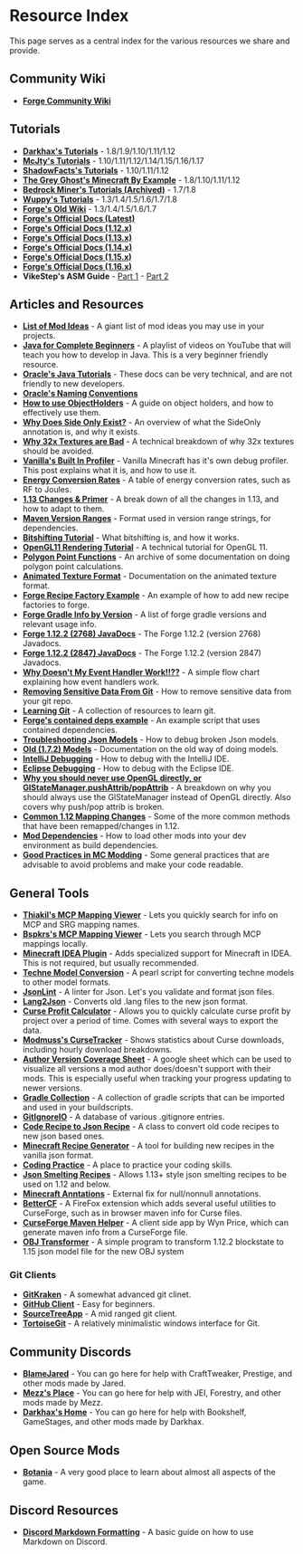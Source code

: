 # Resource Index

This page serves as a central index for the various resources we share and provide. 

## Community Wiki
- [**Forge Community Wiki**](https://forge.gemwire.uk/wiki/Main_Page)

## Tutorials
- [**Darkhax's Tutorials**](https://darkhax.net/tag/mc-mod-tutorial?MMDDevPins) - 1.8/1.9/1.10/1.11/1.12
- [**McJty's Tutorials**](https://wiki.mcjty.eu/modding/index.php?title=Main_Page) - 1.10/1.11/1.12/1.14/1.15/1.16/1.17
- [**ShadowFacts's Tutorials**](https://shadowfacts.net/tutorials/forge-modding-112/) - 1.10/1.11/1.12
- [**The Grey Ghost's Minecraft By Example**](https://github.com/TheGreyGhost/MinecraftByExample/) - 1.8/1.10/1.11/1.12
- [**Bedrock Miner's Tutorials (Archived)**](https://web.archive.org/web/20170629194638/https://bedrockminer.jimdo.com/modding-tutorials) - 1.7/1.8
- [**Wuppy's Tutorials**](http://web.archive.org/web/20181007042911/http://www.wuppy29.com/minecraft/modding-tutorials/forge-modding/) - 1.3/1.4/1.5/1.6/1.7/1.8
- [**Forge's Old Wiki**](http://web.archive.org/web/20160302194303/http://www.minecraftforge.net/wiki/Main_Page) - 1.3/1.4/1.5/1.6/1.7
- [**Forge's Official Docs (Latest)**](https://mcforge.readthedocs.io/en/latest/)
- [**Forge's Official Docs (1.12.x)**](https://mcforge.readthedocs.io/en/1.12.x/)
- [**Forge's Official Docs (1.13.x)**](https://mcforge.readthedocs.io/en/1.13.x/)
- [**Forge's Official Docs (1.14.x)**](https://mcforge.readthedocs.io/en/1.14.x/)
- [**Forge's Official Docs (1.15.x)**](https://mcforge.readthedocs.io/en/1.15.x/)
- [**Forge's Official Docs (1.16.x)**](https://mcforge.readthedocs.io/en/1.16.x/)
- **VikeStep's ASM Guide** - [Part 1](https://www.youtube.com/watch?v=FgaxnpD-DC4) - [Part 2](https://www.youtube.com/watch?v=75_rJYLj5AU)

## Articles and Resources
- [**List of Mod Ideas**](https://docs.google.com/document/d/10EDeU8_gGPBNcmZg_m9QTCuiRee-Ifw8dNWUTlGqWlg/edit) - A giant list of mod ideas you may use in your projects.
- [**Java for Complete Beginners**](https://www.youtube.com/playlist?list=PL9DF6E4B45C36D411) - A playlist of videos on YouTube that will teach you how to develop in Java. This is a very beginner friendly resource.
- [**Oracle's Java Tutorials**](https://docs.oracle.com/javase/tutorial/) - These docs can be very technical, and are not friendly to new developers. 
- [**Oracle's Naming Conventions**](https://www.oracle.com/technetwork/java/codeconventions-135099.html)
- [**How to use ObjectHolders**](https://gist.github.com/TehNut/dad98543d72d9338d780a24e087e9c7e/) - A guide on object holders, and how to effectively use them.
- [**Why Does Side Only Exist?**](https://gist.github.com/TehNut/4e7b60e0a43c39a709b8b59ae48cb493) - An overview of what the SideOnly annotation is, and why it exists.
- [**Why 32x Textures are Bad**](https://latmod.com/moddingtutorials/non-16x-textures/) - A technical breakdown of why 32x textures should be avoided.
- [**Vanilla's Built In Profiler**](https://www.reddit.com/r/feedthebeast/comments/5mxn51/vanilla_has_an_built_in_profiler_that_not_a_lot/?st=jvpsruh4&sh=bb7c1846) - Vanilla Minecraft has it's own debug profiler. This post explains what it is, and how to use it.
- [**Energy Conversion Rates**](https://gist.github.com/DeflatedPickle/403e1eb0bb0bed7f2509142e63630726/) - A table of energy conversion rates, such as RF to Joules.
- [**1.13 Changes & Primer**](https://gist.github.com/williewillus/353c872bcf1a6ace9921189f6100d09a) - A break down of all the changes in 1.13, and how to adapt to them.
- [**Maven Version Ranges**](https://maven.apache.org/enforcer/enforcer-rules/versionRanges.html) - Format used in version range strings, for dependencies.
- [**Bitshifting Tutorial**](https://latmod.com/tutorials/bitshifting/) - What bitshifting is, and how it works.
- [**OpenGL11 Rendering Tutorial**](http://www.glprogramming.com/red/index.html) - A technical tutorial for OpenGL 11.
- [**Polygon Point Functions**](https://web.archive.org/web/20161108113341/https://www.ecse.rpi.edu/Homepages/wrf/Research/Short_Notes/pnpoly.html) - An archive of some documentation on doing polygon point calculations.
- [**Animated Texture Format**](https://minecraft.gamepedia.com/Tutorials/Creating_a_resource_pack#Animation_Properties) - Documentation on the animated texture format.
- [**Forge Recipe Factory Example**](https://github.com/MinecraftForge/MinecraftForge/blob/1.12.x/src/test/resources/assets/crafting_system_test/recipes/_factories.json) - An example of how to add new recipe factories to forge.
- [**Forge Gradle Info by Version**](https://github.com/MinecraftModDevelopment/Modding-Resources/blob/master/version_info.md) - A list of forge gradle versions and relevant usage info.
- [**Forge 1.12.2 (2768) JavaDocs**](http://maven.thiakil.com/forge-1.12-javadoc/) - The Forge 1.12.2 (version 2768) Javadocs.
- [**Forge 1.12.2 (2847) JavaDocs**](https://democat3457.github.io/ForgeDocs/1.12/index.html) - The Forge 1.12.2 (version 2847) Javadocs.
- [**Why Doesn't My Event Handler Work!!??**](https://raw.githubusercontent.com/MinecraftModDevelopment/Modding-Resources/master/eventhandler.png) - A simple flow chart explaining how event handlers work.
- [**Removing Sensitive Data From Git**](https://help.github.com/en/articles/removing-sensitive-data-from-a-repository) - How to remove sensitive data from your git repo.
- [**Learning Git**](https://try.github.io/) - A collection of resources to learn git.
- [**Forge's contained deps example**](https://github.com/JamiesWhiteShirt/clothesline/blob/master/build.gradle) - An example script that uses contained dependencies.
- [**Troubleshooting Json Models**](https://greyminecraftcoder.blogspot.com/2015/03/troubleshooting-block-and-item-rendering.html) - How to debug broken Json models.
- [**Old (1.7.2) Models**](https://jabelarminecraft.blogspot.com/p/complex-entity-models-including.html) - Documentation on the old way of doing models.
- [**IntelliJ Debugging**](https://www.jetbrains.com/help/idea/debugging-code.html) - How to debug with the IntelliJ IDE.
- [**Eclipse Debugging**](https://www.eclipse.org/community/eclipse_newsletter/2017/june/article1.php) - How to debug with the Eclipse IDE.
- [**Why you should never use OpenGL directly, or GlStateManager.pushAttrib/popAttrib**](https://gist.github.com/JamiesWhiteShirt/ff2521936a83ebc10fd6893e206a6770) - A breakdown on why you should always use the GlStateManager instead of OpenGL directly. Also covers why push/pop attrib is broken.
- [**Common 1.12 Mapping Changes**](https://gist.github.com/strikerrocker/1e31558b35dc65c49fb56fddca9fcf5d) - Some of the more common methods that have been remapped/changes in 1.12.
- [**Mod Dependencies**](https://gist.github.com/strikerrocker/873f81e686f391662f39b83efee136ff) - How to load other mods into your dev environment as build dependencies.
- [**Good Practices in MC Modding**](https://wiki.modded-mc.com/books/general-info/page/good-practices-in-minecraft-modding) - Some general practices that are advisable to avoid problems and make your code readable.

## General Tools
- [**Thiakil's MCP Mapping Viewer**](http://mcp.thiakil.com/index.html) - Lets you quickly search for info on MCP and SRG mapping names.
- [**Bspkrs's MCP Mapping Viewer**](http://bspk.rs/MC/MCPMappingViewer/index.html) - Lets you search through MCP mappings locally.
- [**Minecraft IDEA Plugin**](https://plugins.jetbrains.com/plugin/8327/) - Adds specialized support for Minecraft in IDEA. This is not required, but usually recommended.
- [**Techne Model Conversion**](https://gist.github.com/ljfa-ag/cd137f5c741a0cfb0ead) - A pearl script for converting techne models to other model formats.
- [**JsonLint**](http://jsonlint.com/) - A linter for Json. Let's you validate and format json files.
- [**Lang2Json**](https://tterrag.com/lang2json/) - Converts old .lang files to the new json format.
- [**Curse Profit Calculator**](https://cobalt.darkhax.net/curse-profit-calc/) - Allows you to quickly calculate curse profit by project over a period of time. Comes with several ways to export the data.
- [**Modmuss's CurseTracker**](https://cursetracker.modmuss50.me/) - Shows statistics about Curse downloads, including hourly download breakdowns.
- [**Author Version Coverage Sheet**](https://docs.google.com/spreadsheets/d/1gQY1EzYwOXpfehluqujwh_32regA798RHmdlgG6rdKU/edit#gid=0) - A google sheet which can be used to visualize all versions a mod author does/doesn't support with their mods. This is especially useful when tracking your progress updating to newer versions.
- [**Gradle Collection**](https://github.com/MinecraftModDevelopment/Gradle-Collection) - A collection of gradle scripts that can be imported and used in your buildscripts.
- [**GitIgnoreIO**](https://www.gitignore.io/) - A database of various .gitignore entries.
- [**Code Recipe to Json Recipe**](https://gist.github.com/williewillus/a1a899ce5b0f0ba099078d46ae3dae6e) - A class to convert old code recipes to new json based ones.
- [**Minecraft Recipe Generator**](https://crafting.thedestruc7i0n.ca/) - A tool for building new recipes in the vanilla json format. 
- [**Coding Practice**](https://www.hackerrank.com/) - A place to practice your coding skills.
- [**Json Smelting Recipes**](https://gist.github.com/Bluexin/c4960cf81b7720afbda0b1fbcfdd0450) - Allows 1.13+ style json smelting recipes to be used on 1.12 and below.
- [**Minecraft Anntations**](https://github.com/mezz/MinecraftAnnotations/) - External fix for null/nonnull annotations.
- [**BetterCF**](https://addons.mozilla.org/en-US/firefox/addon/bettercf) - A FireFox extension which adds several useful utilities to CurseForge, such as in browser maven info for Curse files.
- [**CurseForge Maven Helper**](https://github.com/Wyn-Price/CurseForge-Maven-Helper/releases/latest) - A client side app by Wyn Price, which can generate maven info from a CurseForge file.
- [**OBJ Transformer**](https://www.dropbox.com/s/j4ho6oj5khru0o3/OBJ%20Transformer.jar?dl=1) - A simple program to transform 1.12.2 blockstate to 1.15 json model file for the new OBJ system 

### Git Clients
- [**GitKraken**](https://www.gitkraken.com/) - A somewhat advanced git clinet. 
- [**GitHub Client**](https://desktop.github.com/) - Easy for beginners. 
- [**SourceTreeApp**](https://www.sourcetreeapp.com/) - A mid ranged git client.
- [**TortoiseGit**](https://tortoisegit.org/) - A relatively minimalistic windows interface for Git.

## Community Discords
- [**BlameJared**](https://discord.blamejared.com) - You can go here for help with CraftTweaker, Prestige, and other mods made by Jared.
- [**Mezz's Place**](https://discord.gg/EevEdSG) - You can go here for help with JEI, Forestry, and other mods made by Mezz.
- [**Darkhax's Home**](https://discord.darkhax.net) - You can go here for help with Bookshelf, GameStages, and other mods made by Darkhax.

## Open Source Mods
- [**Botania**](https://github.com/Vazkii/Botania) - A very good place to learn about almost all aspects of the game.

## Discord Resources
- [**Discord Markdown Formatting**](https://support.discordapp.com/hc/en-us/articles/210298617) - A basic guide on how to use Markdown on Discord. 
